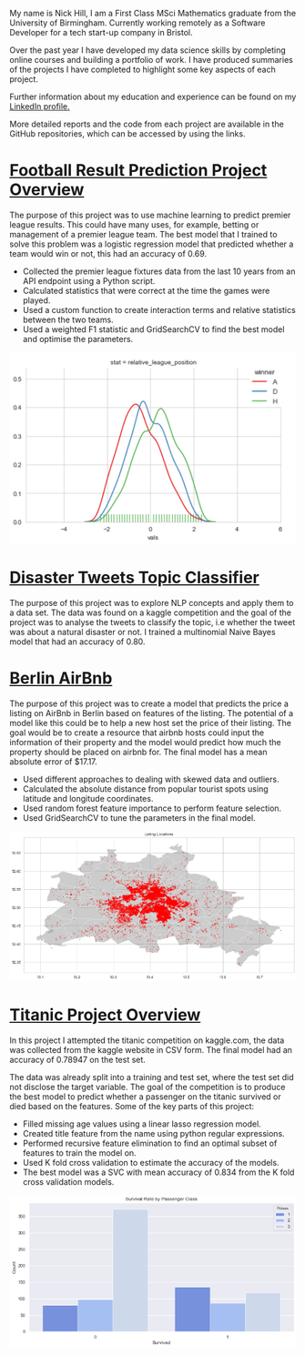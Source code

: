 My name is Nick Hill, I am a First Class MSci Mathematics graduate from the University of Birmingham. Currently working remotely as a Software Developer for a tech start-up company in Bristol.

Over the past year I have developed my data science skills by completing online courses and building a portfolio of work. I have produced summaries of the projects I have completed to highlight some key aspects of each project. 

Further information about my education and experience can be found on my [LinkedIn profile.](https://www.linkedin.com/in/nicholas-hill-a74722145/)

More detailed reports and the code from each project are available in the GitHub repositories, which can be accessed by using the links.

# [Football Result Prediction Project Overview](https://github.com/nickhill97/football_predictions)

The purpose of this project was to use machine learning to predict premier league results. This could have many uses, for example, betting or management of a premier league team. The best model that I trained to solve this problem was a logistic regression model that predicted whether a team would win or not, this had an accuracy of 0.69.

- Collected the premier league fixtures data from the last 10 years from an API endpoint using a Python script.
- Calculated statistics that were correct at the time the games were played.
- Used a custom function to create interaction terms and relative statistics between the two teams.
- Used a weighted F1 statistic and GridSearchCV to find the best model and optimise the parameters.

<img src='images/football_predictions.png' width='600' />
  
# [Disaster Tweets Topic Classifier](https://github.com/nickhill97/disaster_tweets_nlp)

The purpose of this project was to explore NLP concepts and apply them to a data set. The data was found on a kaggle competition and the goal of the project was to analyse the tweets to classify the topic, i.e whether the tweet was about a natural disaster or not. I trained a multinomial Naive Bayes model that had an accuracy of 0.80.

# [Berlin AirBnb](https://github.com/nickhill97/berlin_airbnb)

The purpose of this project was to create a model that predicts the price a listing on AirBnb in Berlin based on features of the listing. The potential of a model like this could be to help a new host set the price of their listing. The goal would be to create a resource that airbnb hosts could input the information of their property and the model would predict how much the property should be placed on airbnb for. The final model has a mean absolute error of $17.17.

- Used different approaches to dealing with skewed data and outliers.
- Calculated the absolute distance from popular tourist spots using latitude and longitude coordinates.
- Used random forest feature importance to perform feature selection.
- Used GridSearchCV to tune the parameters in the final model.

<img src='images/berlin_airbnb.png'/>
  
  
# [Titanic Project Overview](https://github.com/nickhill97/titanic)
  
  
In this project I attempted the titanic competition on kaggle.com, the data was collected from the kaggle website in CSV form. The final model had an accuracy of 0.78947 on the test set.

The data was already split into a training and test set, where the test set did not disclose the target variable. The goal of the competition is to produce the best model to predict whether a passenger on the titanic survived or died based on the features. Some of the key parts of this project:

- Filled missing age values using a linear lasso regression model.
- Created title feature from the name using python regular expressions.
- Performed recursive feature elimination to find an optimal subset of features to train the model on.
- Used K fold cross validation to estimate the accuracy of the models.
- The best model was a SVC with mean accuracy of 0.834 from the K fold cross validation models.

<img src='images/titanic.png'/>

